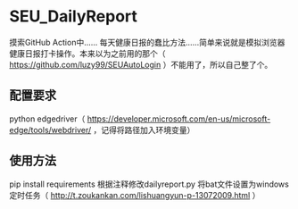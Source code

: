 # SEU_DailyReport
摸索GitHub Action中......
每天健康日报的蠢比方法......简单来说就是模拟浏览器健康日报打卡操作。本来以为之前用的那个（ https://github.com/luzy99/SEUAutoLogin ）不能用了，所以自己整了个。


## 配置要求
python
edgedriver（ https://developer.microsoft.com/en-us/microsoft-edge/tools/webdriver/ ，记得将路径加入环境变量）


## 使用方法
pip install requirements
根据注释修改dailyreport.py
将bat文件设置为windows定时任务（ http://t.zoukankan.com/lishuangyun-p-13072009.html ）
